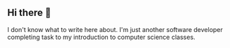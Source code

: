 ## Hi there 👋

I don't know what to write here about. I'm just another software developer completing task to my introduction to computer science classes.
